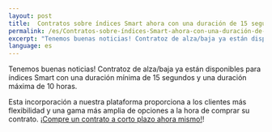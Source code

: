 ```yaml
---
layout: post
title:  Contratos sobre índices Smart ahora con una duración de 15 segundos
permalink: /es/Contratos-sobre-índices-Smart-ahora-con-una-duración-de-15-segundos/
excerpt: "Tenemos buenas noticias! Contratoz de alza/baja ya están disponibles para índices Smart con una duración mínima de 15 segundos y una duración..."
language: es
---
```

Tenemos buenas noticias! Contratoz de alza/baja ya están disponibles para índices Smart con una duración mínima de 15 segundos y una duración máxima de 10 horas.

Esta incorporación a nuestra plataforma proporciona a los clientes más flexibilidad y una gama más amplia de opciones a la hora de comprar su contrato. [¡Compre un contrato a corto plazo ahora mismo!](https://www.binary.com/c/trade.cgi?market=smarties&time=15s&form_name=risefall&expiry_type=duration&amount_type=payout&H=S0P&currency=USD&underlying_symbol=WLDGBP&amount=100&date_start=now&type=FLASHU&l=ES&utm_medium=social&utm_source=blog&utm_content=whatsnew)!
